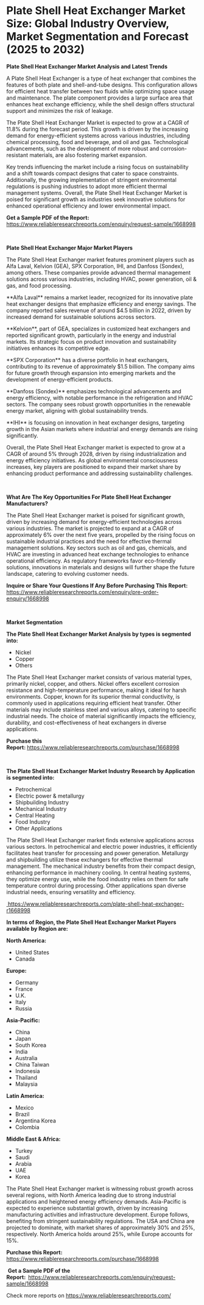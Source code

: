 <p><h1>Plate Shell Heat Exchanger Market Size: Global Industry Overview, Market Segmentation and Forecast (2025 to 2032)</h1></p><p><strong>Plate Shell Heat Exchanger Market Analysis and Latest Trends</strong></p>
<p><p>A Plate Shell Heat Exchanger is a type of heat exchanger that combines the features of both plate and shell-and-tube designs. This configuration allows for efficient heat transfer between two fluids while optimizing space usage and maintenance. The plate component provides a large surface area that enhances heat exchange efficiency, while the shell design offers structural support and minimizes the risk of leakage.</p><p>The Plate Shell Heat Exchanger Market is expected to grow at a CAGR of 11.8% during the forecast period. This growth is driven by the increasing demand for energy-efficient systems across various industries, including chemical processing, food and beverage, and oil and gas. Technological advancements, such as the development of more robust and corrosion-resistant materials, are also fostering market expansion. </p><p>Key trends influencing the market include a rising focus on sustainability and a shift towards compact designs that cater to space constraints. Additionally, the growing implementation of stringent environmental regulations is pushing industries to adopt more efficient thermal management systems. Overall, the Plate Shell Heat Exchanger Market is poised for significant growth as industries seek innovative solutions for enhanced operational efficiency and lower environmental impact.</p></p>
<p><strong>Get a Sample PDF of the Report:&nbsp;</strong> <a href="https://www.reliableresearchreports.com/enquiry/request-sample/1668998?utm_campaign=2273&utm_medium=2&utm_source=Github&utm_content=ia&utm_term=08042025&utm_id=plate-shell-heat-exchanger">https://www.reliableresearchreports.com/enquiry/request-sample/1668998</a></p>
<p>&nbsp;</p>
<p><strong>Plate Shell Heat Exchanger Major Market Players</strong></p>
<p><p>The Plate Shell Heat Exchanger market features prominent players such as Alfa Laval, Kelvion (GEA), SPX Corporation, IHI, and Danfoss (Sondex), among others. These companies provide advanced thermal management solutions across various industries, including HVAC, power generation, oil & gas, and food processing.</p><p>**Alfa Laval** remains a market leader, recognized for its innovative plate heat exchanger designs that emphasize efficiency and energy savings. The company reported sales revenue of around $4.5 billion in 2022, driven by increased demand for sustainable solutions across sectors.</p><p>**Kelvion**, part of GEA, specializes in customized heat exchangers and reported significant growth, particularly in the energy and industrial markets. Its strategic focus on product innovation and sustainability initiatives enhances its competitive edge.</p><p>**SPX Corporation** has a diverse portfolio in heat exchangers, contributing to its revenue of approximately $1.5 billion. The company aims for future growth through expansion into emerging markets and the development of energy-efficient products.</p><p>**Danfoss (Sondex)** emphasizes technological advancements and energy efficiency, with notable performance in the refrigeration and HVAC sectors. The company sees robust growth opportunities in the renewable energy market, aligning with global sustainability trends.</p><p>**IHI** is focusing on innovation in heat exchanger designs, targeting growth in the Asian markets where industrial and energy demands are rising significantly. </p><p>Overall, the Plate Shell Heat Exchanger market is expected to grow at a CAGR of around 5% through 2028, driven by rising industrialization and energy efficiency initiatives. As global environmental consciousness increases, key players are positioned to expand their market share by enhancing product performance and addressing sustainability challenges.</p></p>
<p>&nbsp;</p>
<p><strong>What Are The Key Opportunities For Plate Shell Heat Exchanger Manufacturers?</strong></p>
<p><p>The Plate Shell Heat Exchanger market is poised for significant growth, driven by increasing demand for energy-efficient technologies across various industries. The market is projected to expand at a CAGR of approximately 6% over the next five years, propelled by the rising focus on sustainable industrial practices and the need for effective thermal management solutions. Key sectors such as oil and gas, chemicals, and HVAC are investing in advanced heat exchange technologies to enhance operational efficiency. As regulatory frameworks favor eco-friendly solutions, innovations in materials and designs will further shape the future landscape, catering to evolving customer needs.</p></p>
<p><strong>Inquire or Share Your Questions If Any Before Purchasing This Report:</strong> <a href="https://www.reliableresearchreports.com/enquiry/pre-order-enquiry/1668998?utm_campaign=2273&utm_medium=2&utm_source=Github&utm_content=ia&utm_term=08042025&utm_id=plate-shell-heat-exchanger">https://www.reliableresearchreports.com/enquiry/pre-order-enquiry/1668998</a></p>
<p>&nbsp;</p>
<p><strong>Market Segmentation</strong></p>
<p><strong>The Plate Shell Heat Exchanger Market Analysis by types is segmented into:</strong></p>
<p><ul><li>Nickel</li><li>Copper</li><li>Others</li></ul></p>
<p><p>The Plate Shell Heat Exchanger market consists of various material types, primarily nickel, copper, and others. Nickel offers excellent corrosion resistance and high-temperature performance, making it ideal for harsh environments. Copper, known for its superior thermal conductivity, is commonly used in applications requiring efficient heat transfer. Other materials may include stainless steel and various alloys, catering to specific industrial needs. The choice of material significantly impacts the efficiency, durability, and cost-effectiveness of heat exchangers in diverse applications.</p></p>
<p><strong>Purchase this Report:&nbsp;</strong><a href="https://www.reliableresearchreports.com/purchase/1668998?utm_campaign=2273&utm_medium=2&utm_source=Github&utm_content=ia&utm_term=08042025&utm_id=plate-shell-heat-exchanger">https://www.reliableresearchreports.com/purchase/1668998</a></p>
<p>&nbsp;</p>
<p><strong>The Plate Shell Heat Exchanger Market Industry Research by Application is segmented into:</strong></p>
<p><ul><li>Petrochemical</li><li>Electric power & metallurgy</li><li>Shipbuilding Industry</li><li>Mechanical Industry</li><li>Central Heating</li><li>Food Industry</li><li>Other Applications</li></ul></p>
<p><p>The Plate Shell Heat Exchanger market finds extensive applications across various sectors. In petrochemical and electric power industries, it efficiently facilitates heat transfer for processing and power generation. Metallurgy and shipbuilding utilize these exchangers for effective thermal management. The mechanical industry benefits from their compact design, enhancing performance in machinery cooling. In central heating systems, they optimize energy use, while the food industry relies on them for safe temperature control during processing. Other applications span diverse industrial needs, ensuring versatility and efficiency.</p></p>
<p><a href="https://www.reliableresearchreports.com/plate-shell-heat-exchanger-r1668998?utm_campaign=2273&utm_medium=2&utm_source=Github&utm_content=ia&utm_term=08042025&utm_id=plate-shell-heat-exchanger">&nbsp;https://www.reliableresearchreports.com/plate-shell-heat-exchanger-r1668998</a></p>
<p><strong>In terms of Region, the Plate Shell Heat Exchanger Market Players available by Region are:</strong></p>
<p>
    <p> <strong> North America: </strong>
        <ul>
            <li>United States</li>
            <li>Canada</li>
        </ul>
        </p> 
    <p> <strong> Europe: </strong>
        <ul>
            <li>Germany</li>
            <li>France</li>
            <li>U.K.</li>
            <li>Italy</li>
            <li>Russia</li>
        </ul>
        </p> 
    <p> <strong> Asia-Pacific: </strong>
        <ul>
            <li>China</li>
            <li>Japan</li>
            <li>South Korea</li>
            <li>India</li>
            <li>Australia</li>
            <li>China Taiwan</li>
            <li>Indonesia</li>
            <li>Thailand</li>
            <li>Malaysia</li>
        </ul>
        </p> 
    <p> <strong> Latin America: </strong>
        <ul>
            <li>Mexico</li>
            <li>Brazil</li>
            <li>Argentina Korea</li>
            <li>Colombia</li>
        </ul>
        </p> 
    <p> <strong> Middle East & Africa: </strong>
        <ul>
            <li>Turkey</li>
            <li>Saudi</li>
            <li>Arabia</li>
            <li>UAE</li>
            <li>Korea</li>
        </ul>
    </p>
    </p>
<p><p>The Plate Shell Heat Exchanger market is witnessing robust growth across several regions, with North America leading due to strong industrial applications and heightened energy efficiency demands. Asia-Pacific is expected to experience substantial growth, driven by increasing manufacturing activities and infrastructure development. Europe follows, benefiting from stringent sustainability regulations. The USA and China are projected to dominate, with market shares of approximately 30% and 25%, respectively. North America holds around 25%, while Europe accounts for 15%.</p></p>
<p><strong>Purchase this Report: </strong><a href="https://www.reliableresearchreports.com/purchase/1668998?utm_campaign=2273&utm_medium=2&utm_source=Github&utm_content=ia&utm_term=08042025&utm_id=plate-shell-heat-exchanger">https://www.reliableresearchreports.com/purchase/1668998</a></p>
<p>&nbsp;<strong>Get a Sample PDF of the Report:&nbsp;&nbsp;</strong><a href="https://www.reliableresearchreports.com/enquiry/request-sample/1668998?utm_campaign=2273&utm_medium=2&utm_source=Github&utm_content=ia&utm_term=08042025&utm_id=plate-shell-heat-exchanger">https://www.reliableresearchreports.com/enquiry/request-sample/1668998</a></p>
<p><strong></strong></p>
<p>Check more reports on <a href="https://www.reliableresearchreports.com/?utm_campaign=2273&utm_medium=2&utm_source=Github&utm_content=ia&utm_term=08042025&utm_id=plate-shell-heat-exchanger">https://www.reliableresearchreports.com/</a></p>